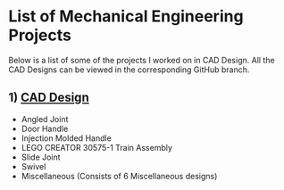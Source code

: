 # List of Mechanical Engineering Projects
Below is a list of some of the projects I worked on in CAD Design. All the CAD Designs can be viewed in the corresponding GitHub branch.

## 1) [CAD Design](https://github.com/akshayks612/Mechanical/tree/cad-design)

* Angled Joint
* Door Handle
* Injection Molded Handle
* LEGO CREATOR 30575-1 Train Assembly
* Slide Joint
* Swivel
* Miscellaneous (Consists of 6 Miscellaneous designs)
